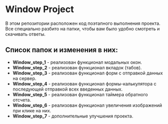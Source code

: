 # Window Project

В этом репозитории расположен код поэтапного выполнения проекта. Все специально разбито на папки, чтобы вам было удобно смотреть и скачивать ответы. 

## Список папок и изменения в них:

* **Window_step_1** - реализован функционал модальных окон.
* **Window_step_2** - реализован функционал вкладок (табов).
* **Window_step_3** - реализован функционал форм с отправкой данных на сервер.
* **Window_step_4** - реализован функционал формы-калькулятора с последующей отправкой всех введенных данных.
* **Window_step_5** - реализован функционал таймера обратного отсчета.
* **Window_step_6** - реализован функционал увеличения изображений при клике на них.
* **Window_step_7** - дополнительные улучшения проекта.